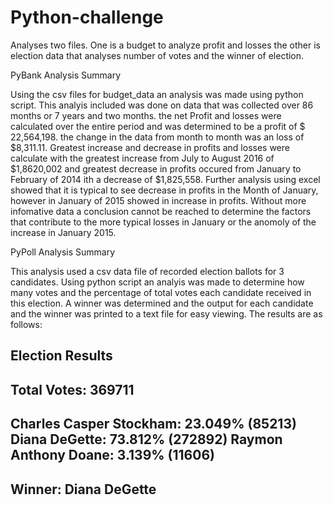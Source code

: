 # Python-challenge
Analyses two files. One is a budget to analyze profit and losses the other is election data that analyses number of votes and the winner of election.

PyBank Analysis Summary

Using the csv files for budget_data an analysis was made using python script. This analyis included was done on data that was collected over 86 months or 7 years and two months. the net Profit and losses were calculated over the entire period and was determined to be a profit of $ 22,564,198. the change in the data from month to month was an loss of $8,311.11. Greatest increase and decrease in profits and losses were calculate with the greatest increase from July to August 2016 of $1,8620,002 and greatest decrease in profits occured from January to February of 2014 ith a decrease of $1,825,558. Further analysis using excel showed that it is typical to see decrease in profits in the Month of January, however in January of 2015 showed in increase in profits. Without more infomative data a conclusion cannot be reached to determine the factors that contribute to the more typical losses in January or the anomoly of the increase in January 2015.

PyPoll Analysis Summary

This analysis used a csv data file of recorded election ballots for 3 candidates. Using python script an analyis was made to determine how many votes and the percentage of total votes each candidate received in this election. A winner was determined and the output for each candidate and the winner was printed to a text file for easy viewing. The results are as follows:

Election Results
-------------------------
Total Votes: 369711
-------------------------
Charles Casper Stockham: 23.049% (85213)
Diana DeGette: 73.812% (272892)
Raymon Anthony Doane: 3.139% (11606)
---------------------------------
Winner: Diana DeGette
---------------------------------


